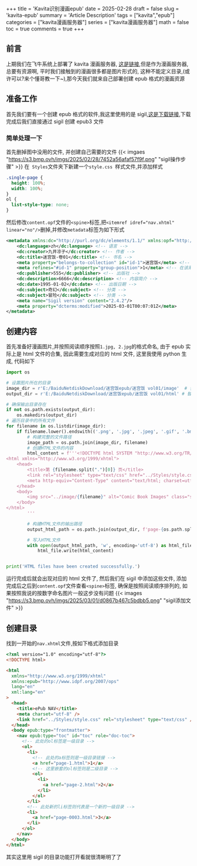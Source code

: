 +++
title = 'Kavita识别漫画epub'
date = 2025-02-28
draft = false
slug = 'kavita-epub'
summary = 'Article Description'
tags = ["kavita","epub"]
categories = ["kavita漫画服务器"]
series = ["kavita漫画服务器"]
math = false
toc = true
comments = true
+++

## 前言

上期我们在飞牛系统上部署了 kavita 漫画服务器, [这是链接](https://vercel-blog.sifulin.top/zh-cn/2025/02/27/custom_fnos/),但是作为漫画服务器, 总要有资源啊, 平时我们接触到的漫画很多都是图片形式的, 这种不能定义目录,(或许可以?来个懂哥教一下~),那今天我们就来自己部署创建 epub 格式的漫画资源

## 准备工作

首先我们要有一个创建 epub 格式的软件,我这里使用的是 sigil,[这是下载链接](https://sigil-ebook.com/sigil/download/),下载完成后我们直接通过 sigil 创建 epub3 文件

### 简单处理一下

首先删掉图中没用的文件, 并创建自己需要的文件
{{< imgaes "https://s3.bmp.ovh/imgs/2025/02/28/7452a56afaf57f9f.png" "sigil操作步骤" >}}
在` Styles`文件夹下新建一个`style.css `样式文件,并添加样式

```css
.single-page {
  height: 100%;
  width: 100%;
}
ol {
  list-style-type: none;
}
```

然后修改`content.opf`文件的`<spine>`标签,把`<itemref idref="nav.xhtml" linear="no"/>`删掉,并修改`metadata`标签为如下形式

```xml
<metadata xmlns:dc="http://purl.org/dc/elements/1.1/" xmlns:opf="http://www.idpf.org/2007/opf">
    <dc:language>zh</dc:language> <!-- 语言 -->
    <dc:creator>九井凉子</dc:creator> <!-- 作者 -->
    <dc:title>迷宫饭-卷01</dc:title> <!-- 书名 -->
    <meta property="belongs-to-collection" id="id-1">迷宫饭</meta> <!-- 丛书系列的名称 -->
    <meta refines="#id-1" property="group-position">1</meta> <!-- 在该系列丛书的出版顺序 -->
    <dc:publisher>555</dc:publisher> <!-- 出版社 -->
    <dc:description>6666</dc:description> <!-- 内容简介 -->
    <dc:date>1995-01-02</dc:date> <!-- 出版日期 -->
    <dc:subject>奇幻</dc:subject> <!-- 分类 -->
    <dc:subject>冒险</dc:subject> <!-- 分类 -->
    <meta name="Sigil version" content="2.4.2"/>
    <meta property="dcterms:modified">2025-03-01T00:07:01Z</meta>
</metadata>
```

## 创建内容

首先准备好漫画图片,并按照阅读顺序按照`1.jpg, 2.jpg`的格式命名, 由于 epub 实际上是 html 文件的合集, 因此需要生成对应的 html 文件, 这里我使用 python 生成, 代码如下

```python
import os

# 设置图片所在的目录
image_dir = r'E:/BaiduNetdiskDownload/迷宫饭epub/迷宫饭 vol01/image'  # 替换为你的图片文件夹路径
output_dir = r'E:/BaiduNetdiskDownload/迷宫饭epub/迷宫饭 vol01/html' # 替换为你想要保存HTML文件的路径

# 确保输出目录存在
if not os.path.exists(output_dir):
    os.makedirs(output_dir)
# 遍历目录中的所有文件
for filename in os.listdir(image_dir):
    if filename.lower().endswith(('.png', '.jpg', '.jpeg', '.gif', '.bmp')):  # 检查文件扩展名
        # 构建完整的文件路径
        image_path = os.path.join(image_dir, filename)
        # 创建HTML文件的内容
        html_content = f'''<!DOCTYPE html SYSTEM "http://www.w3.org/TR/xhtml1/DTD/xhtml1-transitional.dtd">
<html xmlns="http://www.w3.org/1999/xhtml">
    <head>
        <title>第 {filename.split(".")[0]} 页</title>
        <link rel="stylesheet" type="text/css" href="../Styles/style.css"/>
        <meta http-equiv="Content-Type" content="text/html; charset=utf-8"/>
    </head>
    <body>
        <img src="../image/{filename}" alt="Comic Book Images" class="single-page" />
    </body>
</html>
        '''

        # 构建HTML文件的输出路径
        output_html_path = os.path.join(output_dir, f'page-{os.path.splitext(filename)[0]}.html')

        # 写入HTML文件
        with open(output_html_path, 'w', encoding='utf-8') as html_file:
            html_file.write(html_content)


print('HTML files have been created successfully.')

```

运行完成后就会出现对应的 html 文件了, 然后我们在 sigil 中添加这些文件, 添加完成后之后到`content.opf`文件查看`<spine>`标签, 确保是按照阅读顺序排列的, 如果按照我说的按数字命名图片一般这步没有问题
{{< images "https://s3.bmp.ovh/imgs/2025/03/01/d0867b467c5bdbb5.png" "sigil添加文件" >}}

## 创建目录

找到一开始的`nav.xhtml`文件,按如下格式添加目录

```html
<?xml version="1.0" encoding="utf-8"?>
<!DOCTYPE html>

<html
  xmlns="http://www.w3.org/1999/xhtml"
  xmlns:epub="http://www.idpf.org/2007/ops"
  lang="en"
  xml:lang="en"
>
  <head>
    <title>ePub NAV</title>
    <meta charset="utf-8" />
    <link href="../Styles/style.css" rel="stylesheet" type="text/css" />
  </head>
  <body epub:type="frontmatter">
    <nav epub:type="toc" id="toc" role="doc-toc">
      <!-- 此处的ol标签是一级目录 -->
      <ol>
        <li>
          <!-- 此处的a标签则是一级目录链接 -->
          <a href="page-1.html">1</a>
          <!-- 这里嵌套的ol标签则是二级目录 -->
          <ol>
            <li>
              <a href="page-2.html">2</a>
            </li>
          </ol>
        </li>
        <!-- 此处新的li标签则代表是一个新的一级目录 -->
        <li>
          <a href="page-0003.html">3</a>
        </li>
      </ol>
    </nav>
  </body>
</html>
```

其实这里用 sigil 的目录功能打开看就很清晰明了了
